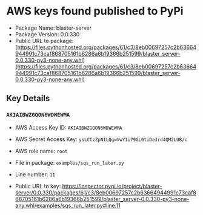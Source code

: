 # AWS keys found published to PyPi

* Package Name: blaster-server
* Package Version: 0.0.330
* Public URL to package: [https://files.pythonhosted.org/packages/61/c3/8eb00697257c2b63664944991c73caf868705161b6286a6b19366b251599/blaster_server-0.0.330-py3-none-any.whl](https://files.pythonhosted.org/packages/61/c3/8eb00697257c2b63664944991c73caf868705161b6286a6b19366b251599/blaster_server-0.0.330-py3-none-any.whl)

## Key Details

### `AKIAIBWZGQON6WDWEWMA`

* AWS Access Key ID: `AKIAIBWZGQON6WDWEWMA`
* AWS Secret Access Key: `ysLCCzZpNILQgwVwY1i79GLGtiDeJrd4QM2LUB/c` 
* AWS role name: `root`
* File in package: `examples/sqs_run_later.py`
* Line number: `11`

* Public URL to key: https://inspector.pypi.io/project/blaster-server/0.0.330/packages/61/c3/8eb00697257c2b63664944991c73caf868705161b6286a6b19366b251599/blaster_server-0.0.330-py3-none-any.whl/examples/sqs_run_later.py#line.11


